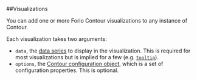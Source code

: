 ##Visualizations

You can add one or more Forio Contour visualizations to any instance of Contour.

Each visualization takes two arguments:

* `data`, the [data series](#supported_data_formats) to display in the visualization. This is required for most visualizations but is implied for a few (e.g. [`tooltip`](#tooltip)).
* `options`, the [Contour configuration object](#config_config), which is a set of configuration properties. This is optional.



